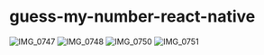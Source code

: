 # guess-my-number-react-native

![IMG_0747](https://user-images.githubusercontent.com/92255786/211364187-1a6f6e31-919d-4bdd-9e21-119bc22da8cd.PNG)
![IMG_0748](https://user-images.githubusercontent.com/92255786/211364193-f09dc3f2-b170-43f5-8fbc-838b660b15d9.PNG)
![IMG_0750](https://user-images.githubusercontent.com/92255786/211364197-1ff27fe2-95f8-4a33-9e47-4c30dffb2b26.PNG)
![IMG_0751](https://user-images.githubusercontent.com/92255786/211364201-dbd0f21e-956c-47a9-b536-d14225547557.PNG)
